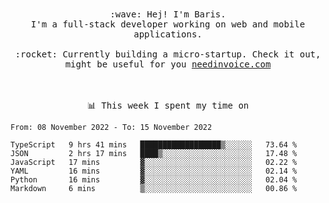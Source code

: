 <p align="center">
  <br><br>
  <samp>
    :wave: Hej! I'm Baris.
    <br>I'm a full-stack developer working on web and mobile applications.
       <br><br>:rocket: Currently building a micro-startup. Check it out, might be useful for you <a href="https://needinvoice.com/" target="_blank">needinvoice.com</a>

  </samp>
 <br><br><br>
</p>
<p align=center><samp>📊  This week I spent my time on</samp></p>


<!--START_SECTION:waka-->

```text
From: 08 November 2022 - To: 15 November 2022

TypeScript   9 hrs 41 mins   ██████████████████▒░░░░░░   73.64 %
JSON         2 hrs 17 mins   ████▒░░░░░░░░░░░░░░░░░░░░   17.48 %
JavaScript   17 mins         ▓░░░░░░░░░░░░░░░░░░░░░░░░   02.22 %
YAML         16 mins         ▓░░░░░░░░░░░░░░░░░░░░░░░░   02.14 %
Python       16 mins         ▓░░░░░░░░░░░░░░░░░░░░░░░░   02.04 %
Markdown     6 mins          ▒░░░░░░░░░░░░░░░░░░░░░░░░   00.86 %
```

<!--END_SECTION:waka-->


